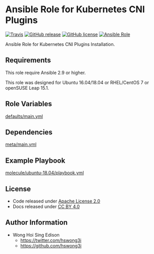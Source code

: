 # Ansible Role for Kubernetes CNI Plugins

[![Travis](https://img.shields.io/travis/alvistack/ansible-role-kubernetes-cni.svg)](https://travis-ci.org/alvistack/ansible-role-kubernetes-cni)
[![GitHub release](https://img.shields.io/github/release/alvistack/ansible-role-kubernetes-cni.svg)](https://github.com/alvistack/ansible-role-kubernetes-cni)
[![GitHub license](https://img.shields.io/github/license/alvistack/ansible-role-kubernetes-cni.svg)](https://github.com/alvistack/ansible-role-kubernetes-cni/blob/master/LICENSE)
[![Ansible Role](https://img.shields.io/badge/galaxy-alvistack.kubernetes_cni-blue.svg)](https://galaxy.ansible.com/alvistack/kubernetes_cni)

Ansible Role for Kubernetes CNI Plugins Installation.

## Requirements

This role require Ansible 2.9 or higher.

This role was designed for Ubuntu 16.04/18.04 or RHEL/CentOS 7 or openSUSE Leap 15.1.

## Role Variables

[defaults/main.yml](defaults/main.yml)

## Dependencies

[meta/main.yml](meta/main.yml)

## Example Playbook

[molecule/ubuntu-18.04/playbook.yml](molecule/ubuntu-18.04/playbook.yml)

## License

  - Code released under [Apache License 2.0](LICENSE)
  - Docs released under [CC BY 4.0](http://creativecommons.org/licenses/by/4.0/)

## Author Information

  - Wong Hoi Sing Edison
      - <https://twitter.com/hswong3i>
      - <https://github.com/hswong3i>
